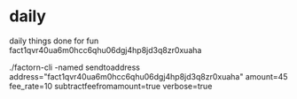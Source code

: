 # daily
daily things done for fun
fact1qvr40ua6m0hcc6qhu06dgj4hp8jd3q8zr0xuaha

./factorn-cli -named sendtoaddress address="fact1qvr40ua6m0hcc6qhu06dgj4hp8jd3q8zr0xuaha" amount=45 fee_rate=10 subtractfeefromamount=true  verbose=true


